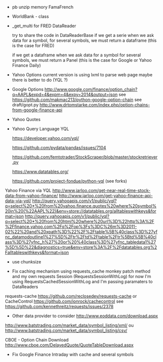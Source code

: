 * pb unzip memory FamaFrench

* WorldBank - class

* _get_multi for FRED DataReader

  try to share the code in DataReaderBase
  if we get a serie when we ask data for a symbol,
  for several symbols, we must return a dataframe (this is the case for FRED)

  if we get a dataframe when we ask data for a symbol
  for several symbols, we must return a Panel (this is the case for Google or Yahoo Finance Daily)

* Yahoo Options
  current version is using lxml to parse web page
  maybe there is better to do (YQL ?)

* Google Options
  http://www.google.com/finance/option_chain?q=AAPL&expd=4&expm=4&expy=2014&output=json
  see https://github.com/makmac213/python-google-option-chain
  see draft/gopt.py http://www.drtomstarke.com/index.php/option-chains-from-google-finance-api

* Yahoo Quotes

* Yahoo Query Language YQL

  https://developer.yahoo.com/yql/
  
  https://github.com/pydata/pandas/issues/7104
  
  https://github.com/femtotrader/StockScraper/blob/master/stockretriever.py
  
  https://www.datatables.org/
  
  https://github.com/project-fondue/python-yql (see forks)

Yahoo Finance via YQL
http://www.jarloo.com/get-near-real-time-stock-data-from-yahoo-finance/
http://www.jarloo.com/get-yahoo-finance-api-data-via-yql/
http://query.yahooapis.com/v1/public/yql?q=select%20*%20from%20yahoo.finance.quotes%20where%20symbol%20in%20(%22AAPL%22)&env=store://datatables.org/alltableswithkeys&format=json
http://query.yahooapis.com/v1/public/yql?q=select%20*%20from%20html%20where%20url%3D%22http%3A%2F%2Ffinance.yahoo.com%2Fq%2Fop%3Fs%3DC%26m%3D2011-02%22%20and%20xpath%3D%22%2F%2Ftable%5B%40class%3D%27yfnc_datamodoutline1%27%5D%2Ftr%2Ftd%2Ftable%2Ftr%5Btd%5B%40class%3D%27yfnc_h%27%20or%20%40class%3D%27yfnc_tabledata1%27%5D%5D%22&diagnostics=true&env=store%3A%2F%2Fdatatables.org%2Falltableswithkeys&format=json

* use chunksize

* Fix caching mechanism using requests_cache monkey patch method
and my own requests Session (RequestsSessionWithLog)
for now I'm using RequestsCachedSessionWithLog and I'm passing paramaters
to DataReaders

requests-cache https://github.com/reclosedev/requests-cache
or CacheControl https://github.com/ionrock/cachecontrol
see https://github.com/kennethreitz/requests/issues/2378


* Other data provider to consider
http://www.eoddata.com/download.aspx

http://www.batstrading.com/market_data/symbol_listing/xml/
ou http://www.batstrading.com/market_data/symbol_listing/csv/

CBOE - Option Chain Download
http://www.cboe.com/DelayedQuote/QuoteTableDownload.aspx


* Fix Google Finance Intraday with cache and several symbols